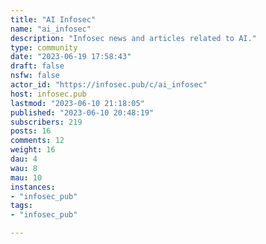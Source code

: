 ```yaml
---
title: "AI Infosec" 
name: "ai_infosec"
description: "Infosec news and articles related to AI."
type: community
date: "2023-06-19 17:58:43"
draft: false
nsfw: false
actor_id: "https://infosec.pub/c/ai_infosec"
host: infosec.pub
lastmod: "2023-06-10 21:18:05"
published: "2023-06-10 20:48:19"
subscribers: 219
posts: 16
comments: 12
weight: 16
dau: 4
wau: 8
mau: 10
instances:
- "infosec_pub"
tags: 
- "infosec_pub"

---
```

